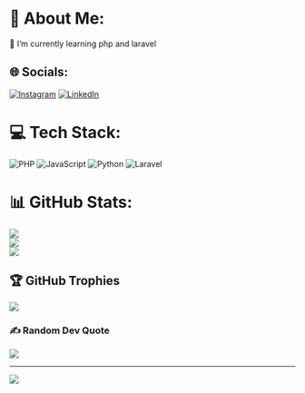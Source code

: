 # 💫 About Me:
🌱 I’m currently learning php and laravel


## 🌐 Socials:
[![Instagram](https://img.shields.io/badge/Instagram-%23E4405F.svg?logo=Instagram&logoColor=white)](https://instagram.com/sajad._.024) [![LinkedIn](https://img.shields.io/badge/LinkedIn-%230077B5.svg?logo=linkedin&logoColor=white)](https://linkedin.com/in/sajjad-mohammadi-7b3851299) 

# 💻 Tech Stack:
![PHP](https://img.shields.io/badge/php-%23777BB4.svg?style=for-the-badge&logo=php&logoColor=white) ![JavaScript](https://img.shields.io/badge/javascript-%23323330.svg?style=for-the-badge&logo=javascript&logoColor=%23F7DF1E) ![Python](https://img.shields.io/badge/python-3670A0?style=for-the-badge&logo=python&logoColor=ffdd54) ![Laravel](https://img.shields.io/badge/laravel-%23FF2D20.svg?style=for-the-badge&logo=laravel&logoColor=white)
# 📊 GitHub Stats:
![](https://github-readme-stats.vercel.app/api?username=teon54&theme=dark&hide_border=false&include_all_commits=false&count_private=false)<br/>
![](https://github-readme-streak-stats.herokuapp.com/?user=teon54&theme=dark&hide_border=false)<br/>
![](https://github-readme-stats.vercel.app/api/top-langs/?username=teon54&theme=dark&hide_border=false&include_all_commits=false&count_private=false&layout=compact)

## 🏆 GitHub Trophies
![](https://github-profile-trophy.vercel.app/?username=teon54&theme=chalk&no-frame=false&no-bg=true&margin-w=4)

### ✍️ Random Dev Quote
![](https://quotes-github-readme.vercel.app/api?type=horizontal&theme=radical)

---
[![](https://visitcount.itsvg.in/api?id=teon54&icon=0&color=0)](https://visitcount.itsvg.in)

<!-- Proudly created with GPRM ( https://gprm.itsvg.in ) -->
